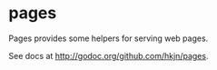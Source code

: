 pages
=====

Pages provides some helpers for serving web pages.

See docs at http://godoc.org/github.com/hkjn/pages.
